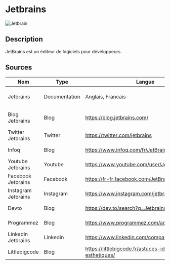 
# Jetbrains

![Jetbrain](https://resources.jetbrains.com/storage/products/company/brand/logos/jb_beam.png "Logo de Jetbrain")

## Description
JetBrains est un éditeur de logiciels pour développeurs.

## Sources

Nom | Type | Langue | Lien | Description | Tags | Note
 --- | --- | --- | --- | --- | --- | --- 
Jetbrains|Documentation|Anglais, Francais|https://www.jetbrains.com/fr-fr/|Documentation officiel de Jetbrains|Jetbrains|5/5
Blog Jetbrains|Blog|https://blog.jetbrains.com/|Blog recensant les nouveautés et actualités de Jetbrains|Jetbrains, Blog|5/5
Twitter Jetbrains|Twitter|https://twitter.com/jetbrains|Twitter officiel de Jetbrains, présente les nouveautés|Jetbrains, Twitter|4/5
Infoq|Blog|https://www.infoq.com/fr/JetBrains/news/|Nouveautés de Jetbrains|Jetbrains, Infoq|2/5
Youtube Jetbrains|Youtube|https://www.youtube.com/user/JetBrainsTV|Tutoriels d'utilisation de Jetbrains|Jetbrains, Youtube|4/5
Facebook Jetbrains|Facebook|https://fr-fr.facebook.com/JetBrains/|Actualités et nouveautés|Jetbrains, Facebook|2/5
Instagram Jetbrains|Instagram|https://www.instagram.com/jetbrains|Actualités et nouveautés|Jetbrains, Instagram|2/5
Devto|Blog|https://dev.to/search?q=Jetbrains|Tips, nouveautés et présentation de Jetbrains|Jetbrains, Devto|3/5
Programmez|Blog|https://www.programmez.com/actualites/jetbrains|Actualités de Jetbrains|Jetbrains, Programmez|2/5
Linkedin Jetbrains|Linkedin|https://www.linkedin.com/company/jetbrains|Compte linkedin officiel de Jetbrains|Jetbrains, Linkedin|2/5
Littlebigcode|Blog|https://littlebigcode.fr/astuces-ide-jetbrains-esthetiques/|Astuces pour optimiser son IDE|Jetbrains, Littlebigcode|2/5
